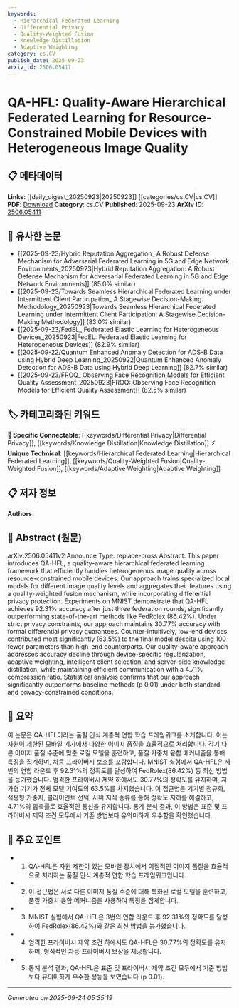 ```yaml
---
keywords:
  - Hierarchical Federated Learning
  - Differential Privacy
  - Quality-Weighted Fusion
  - Knowledge Distillation
  - Adaptive Weighting
category: cs.CV
publish_date: 2025-09-23
arxiv_id: 2506.05411
---
```


<!-- KEYWORD_LINKING_METADATA:
{
  "processed_timestamp": "2025-09-24T05:35:19.432912",
  "vocabulary_version": "1.0",
  "selected_keywords": [
    "Hierarchical Federated Learning",
    "Differential Privacy",
    "Quality-Weighted Fusion",
    "Knowledge Distillation",
    "Adaptive Weighting"
  ],
  "rejected_keywords": [],
  "similarity_scores": {
    "Hierarchical Federated Learning": 0.78,
    "Differential Privacy": 0.82,
    "Quality-Weighted Fusion": 0.75,
    "Knowledge Distillation": 0.8,
    "Adaptive Weighting": 0.72
  },
  "extraction_method": "AI_prompt_based",
  "budget_applied": true,
  "candidates_json": {
    "candidates": [
      {
        "surface": "Hierarchical Federated Learning",
        "canonical": "Hierarchical Federated Learning",
        "aliases": [
          "HFL"
        ],
        "category": "unique_technical",
        "rationale": "This concept is central to the paper and represents a novel approach in federated learning, offering a unique perspective on model training across devices.",
        "novelty_score": 0.75,
        "connectivity_score": 0.65,
        "specificity_score": 0.85,
        "link_intent_score": 0.78
      },
      {
        "surface": "Differential Privacy",
        "canonical": "Differential Privacy",
        "aliases": [],
        "category": "specific_connectable",
        "rationale": "Differential privacy is a key aspect of the framework, ensuring privacy-preserving model training, which is critical for federated learning.",
        "novelty_score": 0.45,
        "connectivity_score": 0.88,
        "specificity_score": 0.8,
        "link_intent_score": 0.82
      },
      {
        "surface": "Quality-Weighted Fusion",
        "canonical": "Quality-Weighted Fusion",
        "aliases": [],
        "category": "unique_technical",
        "rationale": "This technique is a novel contribution of the paper, enhancing model performance by adapting to image quality variations.",
        "novelty_score": 0.7,
        "connectivity_score": 0.6,
        "specificity_score": 0.78,
        "link_intent_score": 0.75
      },
      {
        "surface": "Knowledge Distillation",
        "canonical": "Knowledge Distillation",
        "aliases": [],
        "category": "specific_connectable",
        "rationale": "Knowledge distillation is used for efficient model training and is a well-known technique in machine learning.",
        "novelty_score": 0.4,
        "connectivity_score": 0.85,
        "specificity_score": 0.75,
        "link_intent_score": 0.8
      },
      {
        "surface": "Adaptive Weighting",
        "canonical": "Adaptive Weighting",
        "aliases": [],
        "category": "unique_technical",
        "rationale": "Adaptive weighting is a specific method used in the framework to handle device-specific variations, crucial for performance improvement.",
        "novelty_score": 0.65,
        "connectivity_score": 0.7,
        "specificity_score": 0.77,
        "link_intent_score": 0.72
      }
    ],
    "ban_list_suggestions": [
      "resource-constrained",
      "image quality",
      "federation rounds"
    ]
  },
  "decisions": [
    {
      "candidate_surface": "Hierarchical Federated Learning",
      "resolved_canonical": "Hierarchical Federated Learning",
      "decision": "linked",
      "scores": {
        "novelty": 0.75,
        "connectivity": 0.65,
        "specificity": 0.85,
        "link_intent": 0.78
      }
    },
    {
      "candidate_surface": "Differential Privacy",
      "resolved_canonical": "Differential Privacy",
      "decision": "linked",
      "scores": {
        "novelty": 0.45,
        "connectivity": 0.88,
        "specificity": 0.8,
        "link_intent": 0.82
      }
    },
    {
      "candidate_surface": "Quality-Weighted Fusion",
      "resolved_canonical": "Quality-Weighted Fusion",
      "decision": "linked",
      "scores": {
        "novelty": 0.7,
        "connectivity": 0.6,
        "specificity": 0.78,
        "link_intent": 0.75
      }
    },
    {
      "candidate_surface": "Knowledge Distillation",
      "resolved_canonical": "Knowledge Distillation",
      "decision": "linked",
      "scores": {
        "novelty": 0.4,
        "connectivity": 0.85,
        "specificity": 0.75,
        "link_intent": 0.8
      }
    },
    {
      "candidate_surface": "Adaptive Weighting",
      "resolved_canonical": "Adaptive Weighting",
      "decision": "linked",
      "scores": {
        "novelty": 0.65,
        "connectivity": 0.7,
        "specificity": 0.77,
        "link_intent": 0.72
      }
    }
  ]
}
-->

# QA-HFL: Quality-Aware Hierarchical Federated Learning for Resource-Constrained Mobile Devices with Heterogeneous Image Quality

## 📋 메타데이터

**Links**: [[daily_digest_20250923|20250923]] [[categories/cs.CV|cs.CV]]
**PDF**: [Download](https://arxiv.org/pdf/2506.05411.pdf)
**Category**: cs.CV
**Published**: 2025-09-23
**ArXiv ID**: [2506.05411](https://arxiv.org/abs/2506.05411)

## 🔗 유사한 논문
- [[2025-09-23/Hybrid Reputation Aggregation_ A Robust Defense Mechanism for Adversarial Federated Learning in 5G and Edge Network Environments_20250923|Hybrid Reputation Aggregation: A Robust Defense Mechanism for Adversarial Federated Learning in 5G and Edge Network Environments]] (85.0% similar)
- [[2025-09-23/Towards Seamless Hierarchical Federated Learning under Intermittent Client Participation_ A Stagewise Decision-Making Methodology_20250923|Towards Seamless Hierarchical Federated Learning under Intermittent Client Participation: A Stagewise Decision-Making Methodology]] (83.0% similar)
- [[2025-09-23/FedEL_ Federated Elastic Learning for Heterogeneous Devices_20250923|FedEL: Federated Elastic Learning for Heterogeneous Devices]] (82.9% similar)
- [[2025-09-22/Quantum Enhanced Anomaly Detection for ADS-B Data using Hybrid Deep Learning_20250922|Quantum Enhanced Anomaly Detection for ADS-B Data using Hybrid Deep Learning]] (82.7% similar)
- [[2025-09-23/FROQ_ Observing Face Recognition Models for Efficient Quality Assessment_20250923|FROQ: Observing Face Recognition Models for Efficient Quality Assessment]] (82.5% similar)

## 🏷️ 카테고리화된 키워드
**🔗 Specific Connectable**: [[keywords/Differential Privacy|Differential Privacy]], [[keywords/Knowledge Distillation|Knowledge Distillation]]
**⚡ Unique Technical**: [[keywords/Hierarchical Federated Learning|Hierarchical Federated Learning]], [[keywords/Quality-Weighted Fusion|Quality-Weighted Fusion]], [[keywords/Adaptive Weighting|Adaptive Weighting]]

## 📋 저자 정보

**Authors:** 

## 📄 Abstract (원문)

arXiv:2506.05411v2 Announce Type: replace-cross 
Abstract: This paper introduces QA-HFL, a quality-aware hierarchical federated learning framework that efficiently handles heterogeneous image quality across resource-constrained mobile devices. Our approach trains specialized local models for different image quality levels and aggregates their features using a quality-weighted fusion mechanism, while incorporating differential privacy protection. Experiments on MNIST demonstrate that QA-HFL achieves 92.31% accuracy after just three federation rounds, significantly outperforming state-of-the-art methods like FedRolex (86.42%). Under strict privacy constraints, our approach maintains 30.77% accuracy with formal differential privacy guarantees. Counter-intuitively, low-end devices contributed most significantly (63.5%) to the final model despite using 100 fewer parameters than high-end counterparts. Our quality-aware approach addresses accuracy decline through device-specific regularization, adaptive weighting, intelligent client selection, and server-side knowledge distillation, while maintaining efficient communication with a 4.71% compression ratio. Statistical analysis confirms that our approach significantly outperforms baseline methods (p 0.01) under both standard and privacy-constrained conditions.

## 📝 요약

이 논문은 QA-HFL이라는 품질 인식 계층적 연합 학습 프레임워크를 소개합니다. 이는 자원이 제한된 모바일 기기에서 다양한 이미지 품질을 효율적으로 처리합니다. 각기 다른 이미지 품질 수준에 맞춘 로컬 모델을 훈련하고, 품질 가중치 융합 메커니즘을 통해 특징을 집계하며, 차등 프라이버시 보호를 포함합니다. MNIST 실험에서 QA-HFL은 세 번의 연합 라운드 후 92.31%의 정확도를 달성하여 FedRolex(86.42%) 등 최신 방법을 능가했습니다. 엄격한 프라이버시 제약 하에서도 30.77%의 정확도를 유지하며, 저가형 기기가 전체 모델 기여도의 63.5%를 차지했습니다. 이 접근법은 기기별 정규화, 적응형 가중치, 클라이언트 선택, 서버 지식 증류를 통해 정확도 저하를 해결하고, 4.71%의 압축률로 효율적인 통신을 유지합니다. 통계 분석 결과, 이 방법은 표준 및 프라이버시 제약 조건 모두에서 기존 방법보다 유의미하게 우수함을 확인했습니다.

## 🎯 주요 포인트

- 1. QA-HFL은 자원 제한이 있는 모바일 장치에서 이질적인 이미지 품질을 효율적으로 처리하는 품질 인식 계층적 연합 학습 프레임워크입니다.
- 2. 이 접근법은 서로 다른 이미지 품질 수준에 대해 특화된 로컬 모델을 훈련하고, 품질 가중치 융합 메커니즘을 사용하여 특징을 집계합니다.
- 3. MNIST 실험에서 QA-HFL은 3번의 연합 라운드 후 92.31%의 정확도를 달성하여 FedRolex(86.42%)와 같은 최신 방법을 능가했습니다.
- 4. 엄격한 프라이버시 제약 조건 하에서도 QA-HFL은 30.77%의 정확도를 유지하며, 형식적인 차등 프라이버시 보장을 제공합니다.
- 5. 통계 분석 결과, QA-HFL은 표준 및 프라이버시 제약 조건 모두에서 기준 방법보다 유의미하게 우수한 성능을 보였습니다 (p 0.01).


---

*Generated on 2025-09-24 05:35:19*